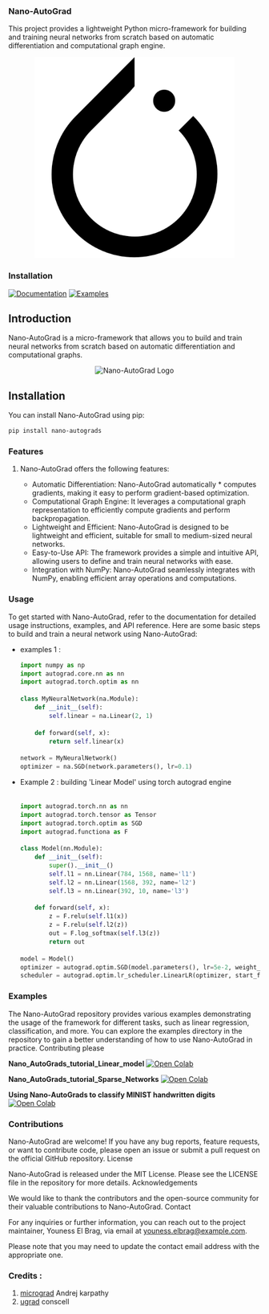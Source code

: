 ### Nano-AutoGrad

This project provides a lightweight Python micro-framework for building and training neural networks from scratch based on automatic differentiation and computational graph engine.

<div align="center">
  <img src="assets/logo.png" alt="Nano-AutoGrad Logo" width="400" hieght="500">
</div>

### Installation

[![Documentation](https://img.shields.io/badge/Documentation-Read%20the%20Docs-blue.svg)](https://nano-autograd.readthedocs.io/en/latest/)
[![Examples](https://img.shields.io/badge/Examples-GitHub-green.svg)](https://nano-autograd.readthedocs.io/en/latest/README.html)

## Introduction

Nano-AutoGrad is a micro-framework that allows you to build and train neural networks from scratch based on automatic differentiation and computational graphs.

<div align="center">
  <img src="assets/arch.png" alt="Nano-AutoGrad Logo" width="200">
</div>

## Installation

You can install Nano-AutoGrad using pip:

```bash
pip install nano-autograds
```

### Features

1. Nano-AutoGrad offers the following features:

    * Automatic Differentiation: Nano-AutoGrad automatically * computes gradients, making it easy to perform gradient-based optimization.
    * Computational Graph Engine: It leverages a computational graph representation to efficiently compute gradients and perform backpropagation.
    * Lightweight and Efficient: Nano-AutoGrad is designed to be lightweight and efficient, suitable for small to medium-sized neural networks.
    * Easy-to-Use API: The framework provides a simple and intuitive API, allowing users to define and train neural networks with ease.
    * Integration with NumPy: Nano-AutoGrad seamlessly integrates with NumPy, enabling efficient array operations and computations.

### Usage

To get started with Nano-AutoGrad, refer to the documentation for detailed usage instructions, examples, and API reference. Here are some basic steps to build and train a neural network using Nano-AutoGrad:
*  examples 1 :

    ```python
    import numpy as np
    import autograd.core.nn as nn
    import autograd.torch.optim as nn

    class MyNeuralNetwork(na.Module):
        def __init__(self):
            self.linear = na.Linear(2, 1)

        def forward(self, x):
            return self.linear(x)

    network = MyNeuralNetwork()
    optimizer = na.SGD(network.parameters(), lr=0.1)

    ```
* Example 2 :
building 'Linear Model' using torch autograd engine 

    ```python  

    import autograd.torch.nn as nn 
    import autograd.torch.tensor as Tensor
    import autograd.torch.optim as SGD
    import autograd.functiona as F

    class Model(nn.Module):
        def __init__(self):
            super().__init__()
            self.l1 = nn.Linear(784, 1568, name='l1')
            self.l2 = nn.Linear(1568, 392, name='l2')
            self.l3 = nn.Linear(392, 10, name='l3')

        def forward(self, x):
            z = F.relu(self.l1(x))
            z = F.relu(self.l2(z))
            out = F.log_softmax(self.l3(z))
            return out

    model = Model()
    optimizer = autograd.optim.SGD(model.parameters(), lr=5e-2, weight_decay=1e-4)
    scheduler = autograd.optim.lr_scheduler.LinearLR(optimizer, start_factor=1.0, end_factor=0.75, total_iters=num_epochs)

    ```
### Examples

The Nano-AutoGrad repository provides various examples demonstrating the usage of the framework for different tasks, such as linear regression, classification, and more. You can explore the examples directory in the repository to gain a better understanding of how to use Nano-AutoGrad in practice.
Contributing please 

**Nano_AutoGrads_tutorial_Linear_model** [![Open Colab](https://colab.research.google.com/assets/colab-badge.svg)](https://colab.research.google.com/drive/1o7USeyjTLjmgjjGXkQLt96HYNAbc_r7j)
</br>

**Nano_AutoGrads_tutorial_Sparse_Networks** [![Open Colab](https://colab.research.google.com/assets/colab-badge.svg)](https://colab.research.google.com/drive/1wibEbcfqI4r3e8b28TleP562uCooxPw_#scrollTo=_y-pwg1_fNus)
</br>

**Using Nano-AutoGrads to classify MINIST handwritten digits** [![Open Colab](https://colab.research.google.com/assets/colab-badge.svg)](https://colab.research.google.com/drive/1wvJQYmYT8-7On7tto3klDN7_Zx4Xgf3_#scrollTo=d4qP5clo9CT5)
</br>

### Contributions 

Nano-AutoGrad are welcome! If you have any bug reports, feature requests, or want to contribute code, please open an issue or submit a pull request on the official GitHub repository.
License

Nano-AutoGrad is released under the MIT License. Please see the LICENSE file in the repository for more details.
Acknowledgements

We would like to thank the contributors and the open-source community for their valuable contributions to Nano-AutoGrad.
Contact

For any inquiries or further information, you can reach out to the project maintainer, Youness El Brag, via email at youness.elbrag@example.com.


Please note that you may need to update the contact email address with the appropriate one.


### Credits :

1. [micrograd](https://github.com/karpathy/micrograd) Andrej karpathy
2. [ugrad](https://github.com/conscell/ugrad/tree/main)  conscell 

